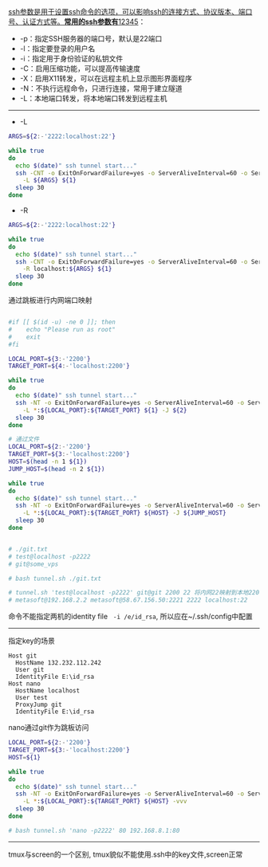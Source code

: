 [ssh参数是用于设置ssh命令的选项，可以影响ssh的连接方式、协议版本、端口号、认证方式等。**常用的ssh参数有**](https://wenku.csdn.net/answer/q53yy11dx0)[1](https://wenku.csdn.net/answer/q53yy11dx0)[2](https://blog.csdn.net/luolan_hust/article/details/113726978)[3](https://blog.csdn.net/its666/article/details/111267530)[4](https://segmentfault.com/a/1190000021888536)[5](https://zhuanlan.zhihu.com/p/35922004)：
- -p：指定SSH服务器的端口号，默认是22端口
- -l：指定要登录的用户名
- -i：指定用于身份验证的私钥文件
- -C：启用压缩功能，可以提高传输速度
- -X：启用X11转发，可以在远程主机上显示图形界面程序
- -N：不执行远程命令，只进行连接，常用于建立隧道
- -L：本地端口转发，将本地端口转发到远程主机
--- 
- -L
```bash
ARGS=${2:-'2222:localhost:22'} 

while true
do
  echo $(date)" ssh tunnel start..."
  ssh -CNT -o ExitOnForwardFailure=yes -o ServerAliveInterval=60 -o ServerAliveCountMax=100 \
    -L ${ARGS} ${1}
  sleep 30
done
```

- -R
```bash
ARGS=${2:-'2222:localhost:22'} 

while true
do
  echo $(date)" ssh tunnel start..."
  ssh -CNT -o ExitOnForwardFailure=yes -o ServerAliveInterval=60 -o ServerAliveCountMax=100 \
    -R localhost:${ARGS} ${1}
  sleep 30
done
```

通过跳板进行内网端口映射
```bash

#if [[ $(id -u) -ne 0 ]]; then
#    echo "Please run as root"
#    exit
#fi

LOCAL_PORT=${3:-'2200'}
TARGET_PORT=${4:-'localhost:2200'}

while true
do
  echo $(date)" ssh tunnel start..."
  ssh -NT -o ExitOnForwardFailure=yes -o ServerAliveInterval=60 -o ServerAliveCountMax=100 \
    -L *:${LOCAL_PORT}:${TARGET_PORT} ${1} -J ${2}
  sleep 30
done

# 通过文件
LOCAL_PORT=${2:-'2200'}
TARGET_PORT=${3:-'localhost:2200'}
HOST=$(head -n 1 ${1})
JUMP_HOST=$(head -n 2 ${1})

while true
do
  echo $(date)" ssh tunnel start..."
  ssh -NT -o ExitOnForwardFailure=yes -o ServerAliveInterval=60 -o ServerAliveCountMax=100 \
    -L *:${LOCAL_PORT}:${TARGET_PORT} ${HOST} -J ${JUMP_HOST}
  sleep 30
done


# ./git.txt
# test@localhost -p2222
# git@some_vps

# bash tunnel.sh ./git.txt

# tunnel.sh 'test@localhost -p2222' git@git 2200 22 将内网22映射到本地2200
# metasoft@192.168.2.2 metasoft@58.67.156.50:2221 2222 localhost:22
```
命令不能指定两机的identity file ` -i /e/id_rsa`, 所以应在~/.ssh/config中配置

--- 
指定key的场景
```
Host git
  HostName 132.232.112.242
  User git
  IdentityFile E:\id_rsa
Host nano
  HostName localhost
  User test
  ProxyJump git
  IdentityFile E:\id_rsa
```
nano通过git作为跳板访问

```bash
LOCAL_PORT=${2:-'2200'}
TARGET_PORT=${3:-'localhost:2200'}
HOST=${1}

while true
do
  echo $(date)" ssh tunnel start..."
  ssh -NT -o ExitOnForwardFailure=yes -o ServerAliveInterval=60 -o ServerAliveCountMax=100 \
    -L *:${LOCAL_PORT}:${TARGET_PORT} ${HOST} -vvv
  sleep 30
done

# bash tunnel.sh 'nano -p2222' 80 192.168.8.1:80
```

--- 
tmux与screen的一个区别, tmux貌似不能使用.ssh中的key文件,screen正常